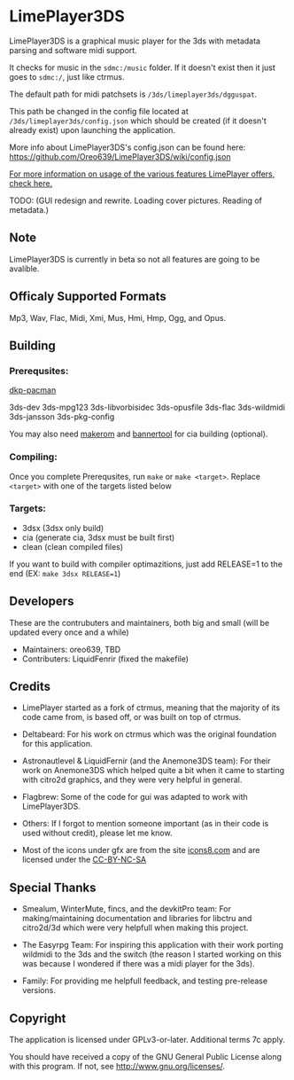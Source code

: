 # LimePlayer3DS
LimePlayer3DS is a graphical music player for the 3ds with metadata parsing and software midi support.

It checks for music in the `sdmc:/music` folder. If it doesn't exist then it just goes to `sdmc:/`, just like ctrmus. 

The default path for midi patchsets is `/3ds/limeplayer3ds/dgguspat`.

This path be changed in the config file located at `/3ds/limeplayer3ds/config.json` which should be created (if it doesn't already exist) upon launching the application.

More info about LimePlayer3DS's config.json can be found here: <br/>
https://github.com/Oreo639/LimePlayer3DS/wiki/config.json

[For more information on usage of the various features LimePlayer offers, check here.](https://github.com/Oreo639/LimePlayer3DS/wiki)

TODO:
(GUI redesign and rewrite. Loading cover pictures. Reading of metadata.)

## Note
LimePlayer3DS is currently in beta so not all features are going to be avalible.

## Officaly Supported Formats
Mp3, Wav, Flac, Midi, Xmi, Mus, Hmi, Hmp, Ogg, and Opus.

## Building
### Prerequsites:
[dkp-pacman](https://devkitpro.org/wiki/devkitPro_pacman)

3ds-dev 3ds-mpg123 3ds-libvorbisidec 3ds-opusfile 3ds-flac 3ds-wildmidi 3ds-jansson 3ds-pkg-config

You may also need [makerom](https://github.com/profi200/Project_CTR) and [bannertool](https://github.com/Steveice10/bannertool/) for cia building (optional).

### Compiling:
Once you complete Prerequsites, run `make` or `make <target>`. Replace `<target>` with one of the targets listed below

### Targets:
+ 3dsx (3dsx only build)
+ cia (generate cia, 3dsx must be built first)
+ clean (clean compiled files)

If you want to build with compiler optimazitions, just add RELEASE=1 to the end (EX: `make 3dsx RELEASE=1`)

## Developers
These are the contrubuters and maintainers, both big and small (will be updated every once and a while)
+ Maintainers: oreo639, TBD
+ Contributers: LiquidFenrir (fixed the makefile)

## Credits
+ LimePlayer started as a fork of ctrmus, meaning that the majority of its code came from, is based off, or was built on top of ctrmus.

+ Deltabeard: For his work on ctrmus which was the original foundation for this application.

+ Astronautlevel & LiquidFernir (and the Anemone3DS team): For their work on Anemone3DS which helped quite a bit when it came to starting with citro2d graphics, and they were very helpful in general.

+ Flagbrew: Some of the code for gui was adapted to work with LimePlayer3DS.

+ Others: If I forgot to mention someone important (as in their code is used without credit), please let me know.

+ Most of the icons under gfx are from the site [icons8.com](https://icons8.com) and are licensed under the [CC-BY-NC-SA](https://creativecommons.org/licenses/by-nc-sa/3.0/)

## Special Thanks
+ Smealum, WinterMute, fincs, and the devkitPro team: For making/maintaining documentation and libraries for libctru and citro2d/3d which were very helpfull when making this project.

+ The Easyrpg Team: For inspiring this application with their work porting wildmidi to the 3ds and the switch (the reason I started working on this was because I wondered if there was a midi player for the 3ds).

+ Family: For providing me helpfull feedback, and testing pre-release versions.

## Copyright
The application is licensed under GPLv3-or-later. Additional terms 7c apply.

You should have received a copy of the GNU General Public License along with this program.  If not, see <http://www.gnu.org/licenses/>.
